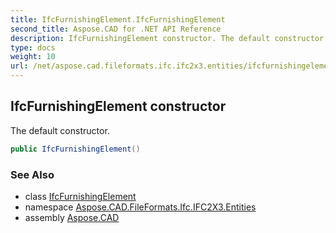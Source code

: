 ```yaml
---
title: IfcFurnishingElement.IfcFurnishingElement
second_title: Aspose.CAD for .NET API Reference
description: IfcFurnishingElement constructor. The default constructor
type: docs
weight: 10
url: /net/aspose.cad.fileformats.ifc.ifc2x3.entities/ifcfurnishingelement/ifcfurnishingelement/
---
```

## IfcFurnishingElement constructor

The default constructor.

```csharp
public IfcFurnishingElement()
```

### See Also

* class [IfcFurnishingElement](../)
* namespace [Aspose.CAD.FileFormats.Ifc.IFC2X3.Entities](../../ifcfurnishingelement/)
* assembly [Aspose.CAD](../../../)


